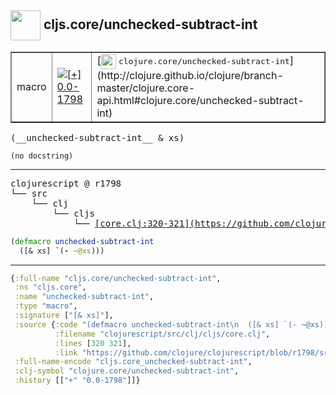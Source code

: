 ## <img width="48px" valign="middle" src="http://i.imgur.com/Hi20huC.png"> cljs.core/unchecked-subtract-int

 <table border="1">
<tr>
<td>macro</td>
<td><a href="https://github.com/cljsinfo/api-refs/tree/0.0-1798"><img valign="middle" alt="[+] 0.0-1798" src="https://img.shields.io/badge/+-0.0--1798-lightgrey.svg"></a> </td>
<td>
[<img height="24px" valign="middle" src="http://i.imgur.com/1GjPKvB.png"> <samp>clojure.core/unchecked-subtract-int</samp>](http://clojure.github.io/clojure/branch-master/clojure.core-api.html#clojure.core/unchecked-subtract-int)
</td>
</tr>
</table>

 <samp>
(__unchecked-subtract-int__ & xs)<br>
</samp>

```
(no docstring)
```

---

 <pre>
clojurescript @ r1798
└── src
    └── clj
        └── cljs
            └── <ins>[core.clj:320-321](https://github.com/clojure/clojurescript/blob/r1798/src/clj/cljs/core.clj#L320-L321)</ins>
</pre>

```clj
(defmacro unchecked-subtract-int
  ([& xs] `(- ~@xs)))
```


---

```clj
{:full-name "cljs.core/unchecked-subtract-int",
 :ns "cljs.core",
 :name "unchecked-subtract-int",
 :type "macro",
 :signature ["[& xs]"],
 :source {:code "(defmacro unchecked-subtract-int\n  ([& xs] `(- ~@xs)))",
          :filename "clojurescript/src/clj/cljs/core.clj",
          :lines [320 321],
          :link "https://github.com/clojure/clojurescript/blob/r1798/src/clj/cljs/core.clj#L320-L321"},
 :full-name-encode "cljs.core_unchecked-subtract-int",
 :clj-symbol "clojure.core/unchecked-subtract-int",
 :history [["+" "0.0-1798"]]}

```
